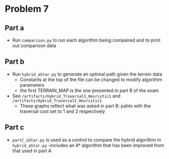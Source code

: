 # Problem 7

## Part a

 - Run `comparison.py` to run each algorithm being compaired and to print out comparison data

## Part b

- Run `hybrid_aStar.py` to generate an optimal path given the terrain data
    - Constants at the top of the file can be changed to modify algorithm parameters 
    - the first TERRAIN_MAP is the one presented in part B of the exam 
- See `/artifacts/Hybrid_Traversal1_Heuristic1` and `/artifacts/Hybrid_Traversal2_Heuristic1`
    - These graphs reflect what was asked in part B: pahts with the traversal cost set to 1 and 2 respectively

## Part c

- `partC_aStar.py` is used as a control to compare the hybrid algorithm in `hybrid_aStar.py` 
    -includes an A* algorithm that has been improved from that used in part A